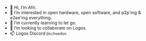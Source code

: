 - 👋 Hi, I’m Afri.
- 👀 I’m interested in open hardware, open software, and p2p'ing & e2ee'ing everything.
- 🌱 I’m currently learning to let go.
- 💞️ I’m looking to collaborate on Logos.
- 📫 Logos Discord `@schoedon`

<!---
schoedon/schoedon is a ✨ special ✨ repository because its `README.md` (this file) appears on your GitHub profile.
You can click the Preview link to take a look at your changes.
--->
